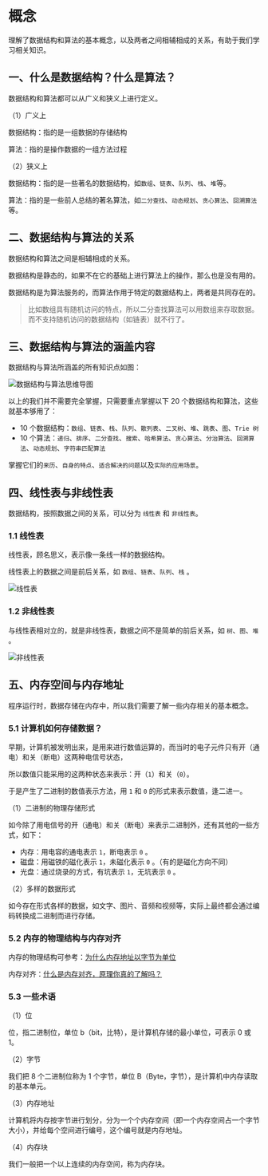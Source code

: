 # 概念

理解了数据结构和算法的基本概念，以及两者之间相辅相成的关系，有助于我们学习相关知识。

## 一、什么是数据结构？什么是算法？

数据结构和算法都可以从广义和狭义上进行定义。

（1）广义上

数据结构：指的是一组数据的存储结构

算法：指的是操作数据的一组方法过程

（2）狭义上

数据结构：指的是一些著名的数据结构，如`数组`、`链表`、`队列`、`栈`、`堆`等。

算法：指的是一些前人总结的著名算法，如`二分查找`、`动态规划`、`贪心算法`、`回溯算法`等。

## 二、数据结构与算法的关系

数据结构和算法之间是相辅相成的关系。

数据结构是静态的，如果不在它的基础上进行算法上的操作，那么也是没有用的。

数据结构是为算法服务的，而算法作用于特定的数据结构上，两者是共同存在的。

> 比如数组具有随机访问的特点，所以二分查找算法可以用数组来存取数据。而不支持随机访问的数据结构（如链表）就不行了。

## 三、数据结构与算法的涵盖内容

数据结构与算法所涵盖的所有知识点如图：

![数据结构与算法思维导图](img/mind-map.jpg)

以上的我们并不需要完全掌握，只需要重点掌握以下 20 个数据结构和算法，这些就基本够用了：

* 10 个数据结构：`数组`、`链表`、`栈`、`队列`、`散列表`、`二叉树`、`堆`、`跳表`、`图`、`Trie 树`
* 10 个算法：`递归`、`排序`、`二分查找`、`搜索`、`哈希算法`、`贪心算法`、`分治算法`、`回溯算法`、`动态规划`、`字符串匹配算法`

掌握它们的`来历`、`自身的特点`、`适合解决的问题`以及`实际的应用场景`。

## 四、线性表与非线性表

数据结构，按照数据之间的关系，可以分为 `线性表` 和 `非线性表`。

### 1.1 线性表

线性表，顾名思义，表示像一条线一样的数据结构。

线性表上的数据之间是前后关系，如 `数组`、`链表`、`队列`、`栈` 。

![线性表](img/linear-list.jpg)

### 1.2 非线性表

与线性表相对立的，就是非线性表，数据之间不是简单的前后关系，如 `树`、`图`、`堆` 。

![非线性表](img/not-linear-list.jpg)

## 五、内存空间与内存地址

程序运行时，数据存储在内存中，所以我们需要了解一些内存相关的基本概念。

### 5.1 计算机如何存储数据？

早期，计算机被发明出来，是用来进行数值运算的，而当时的电子元件只有开（通电）和关（断电）这两种电信号状态，

所以数值只能采用的这两种状态来表示：开（`1`）和关（`0`）。

于是产生了二进制的数值表示方法，用 `1` 和 `0` 的形式来表示数值，逢二进一。

（1）二进制的物理存储形式

如今除了用电信号的开（通电）和关（断电）来表示二进制外，还有其他的一些方式，如下：

* 内存：用电容的通电表示 `1`，断电表示 `0` 。
* 磁盘：用磁铁的磁化表示 `1`，未磁化表示 `0` 。（有的是磁化方向不同）
* 光盘：通过烧录的方式，有坑表示 `1`，无坑表示 `0` 。

（2）多样的数据形式

如今存在形式各样的数据，如文字、图片、音频和视频等，实际上最终都会通过编码转换成二进制而进行存储。

### 5.2 内存的物理结构与内存对齐

内存的物理结构可参考：[为什么内存地址以字节为单位](https://www.jianshu.com/p/bc8252f18ecf)

内存对齐：[什么是内存对齐，原理你真的了解吗？](https://www.jianshu.com/p/37409be16a37)

### 5.3 一些术语

（1）位

位，指二进制位，单位 b（bit，比特），是计算机存储的最小单位，可表示 0 或 1。

（2）字节

我们把 8 个二进制位称为 1 个字节，单位 B（Byte，字节），是计算机中内存读取的基本单元。

（3）内存地址

计算机将内存按字节进行划分，分为一个个内存空间（即一个内存空间占一个字节大小），并给每个空间进行编号，这个编号就是内存地址。

（4）内存块

我们一般把一个以上连续的内存空间，称为内存块。